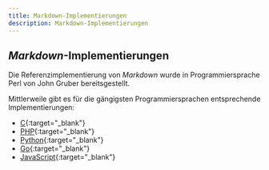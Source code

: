 ```yaml
---
title: Markdown-Implementierungen
description: Markdown-Implementierungen
---
```


## *Markdown*-Implementierungen

Die Referenzimplementierung von *Markdown* wurde in Programmiersprache Perl von John Gruber bereitsgestellt.

Mittlerweile gibt es für die gängigsten Programmiersprachen entsprechende Implementierungen:

* [C](https://github.com/vmg/sundown/){:target="_blank"}
* [PHP](https://michelf.ca/projects/php-markdown/){:target="_blank"}
* [Python](https://pypi.python.org/pypi/Markdown){:target="_blank"}
* [Go](https://github.com/SimonWaldherr/micromarkdownGo){:target="_blank"}
* [JavaScript](https://github.com/showdownjs/showdown){:target="_blank"}
